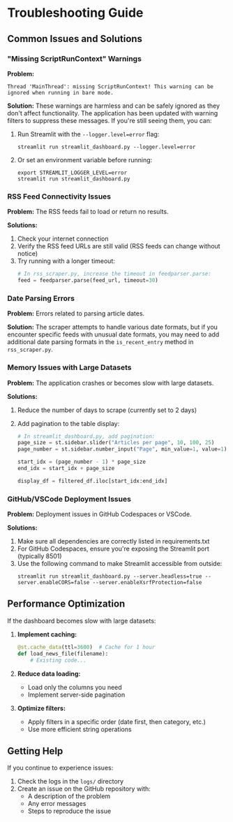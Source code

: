 # Troubleshooting Guide

## Common Issues and Solutions

### "Missing ScriptRunContext" Warnings

**Problem:**
```
Thread 'MainThread': missing ScriptRunContext! This warning can be ignored when running in bare mode.
```

**Solution:**
These warnings are harmless and can be safely ignored as they don't affect functionality. The application has been updated with warning filters to suppress these messages. If you're still seeing them, you can:

1. Run Streamlit with the `--logger.level=error` flag:
   ```
   streamlit run streamlit_dashboard.py --logger.level=error
   ```

2. Or set an environment variable before running:
   ```
   export STREAMLIT_LOGGER_LEVEL=error
   streamlit run streamlit_dashboard.py
   ```

### RSS Feed Connectivity Issues

**Problem:** The RSS feeds fail to load or return no results.

**Solutions:**
1. Check your internet connection
2. Verify the RSS feed URLs are still valid (RSS feeds can change without notice)
3. Try running with a longer timeout:
   ```python
   # In rss_scraper.py, increase the timeout in feedparser.parse:
   feed = feedparser.parse(feed_url, timeout=30)
   ```

### Date Parsing Errors

**Problem:** Errors related to parsing article dates.

**Solution:**
The scraper attempts to handle various date formats, but if you encounter specific feeds with unusual date formats, you may need to add additional date parsing formats in the `is_recent_entry` method in `rss_scraper.py`.

### Memory Issues with Large Datasets

**Problem:** The application crashes or becomes slow with large datasets.

**Solutions:**
1. Reduce the number of days to scrape (currently set to 2 days)
2. Add pagination to the table display:

   ```python
   # In streamlit_dashboard.py, add pagination:
   page_size = st.sidebar.slider("Articles per page", 10, 100, 25)
   page_number = st.sidebar.number_input("Page", min_value=1, value=1)
   
   start_idx = (page_number - 1) * page_size
   end_idx = start_idx + page_size
   
   display_df = filtered_df.iloc[start_idx:end_idx]
   ```

### GitHub/VSCode Deployment Issues

**Problem:** Deployment issues in GitHub Codespaces or VSCode.

**Solutions:**
1. Make sure all dependencies are correctly listed in requirements.txt
2. For GitHub Codespaces, ensure you're exposing the Streamlit port (typically 8501)
3. Use the following command to make Streamlit accessible from outside:
   ```
   streamlit run streamlit_dashboard.py --server.headless=true --server.enableCORS=false --server.enableXsrfProtection=false
   ```

## Performance Optimization

If the dashboard becomes slow with large datasets:

1. **Implement caching:**
   ```python
   @st.cache_data(ttl=3600)  # Cache for 1 hour
   def load_news_file(filename):
       # Existing code...
   ```

2. **Reduce data loading:**
   - Load only the columns you need
   - Implement server-side pagination

3. **Optimize filters:**
   - Apply filters in a specific order (date first, then category, etc.)
   - Use more efficient string operations

## Getting Help

If you continue to experience issues:

1. Check the logs in the `logs/` directory
2. Create an issue on the GitHub repository with:
   - A description of the problem
   - Any error messages
   - Steps to reproduce the issue
